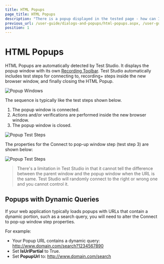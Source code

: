 ```yaml
---
title: HTML Popups
page_title: HTML Popups
description: "There is a popup displayed in the tested page - how can I automate popup windows in Test Studio tests. Connect to popup window during Test Studio test run/execution"
previous_url: /user-guide/dialogs-and-popups/html-popups.aspx, /user-guide/dialogs-and-popups/html-popups
position: 1
---
```

# HTML Popups

HTML Popups are automatically detected by Test Studio. It displays the popup window with its own [Recording Toolbar](/getting-started/test-recording/recording-toolbar). Test Studio automatically includes test steps for connecting to, recording+ steps inside the new browser window, and finally closing the HTML Popup.

![Popup Windows][1]

The sequence is typically like the test steps shown below.

1. The popup window is connected.
1. Actions and/or verifications are performed inside the new browser window.
1. The popup window is closed.

![Popup Test Steps][2]

The properties for the Connect to pop-up window step (test step 3) are shown below:

![Popup Test Steps][3]

> There's a limitation in Test Studio in that it cannot tell the difference between the parent window and the popup window when the URL is the same. Test Studio will randomly connect to the right or wrong one and you cannot control it.

## Popups with Dynamic Queries


If your web application typically loads popups with URLs that contain a dynamic portion, such as a search query, you will need to alter the Connect to pop-up window step properties. 

For example:

- Your Popup URL contains a dynamic query: http://www.domain.com/search?1234567890
- Set **IsUrlPartial** to True.
- Set **PopupUrl** to: http://www.domain.com/search


[1]: /img/features/dialogs-and-popups/html-popups/fig1.png
[2]: /img/features/dialogs-and-popups/html-popups/fig2.png
[3]: /img/features/dialogs-and-popups/html-popups/fig3.png